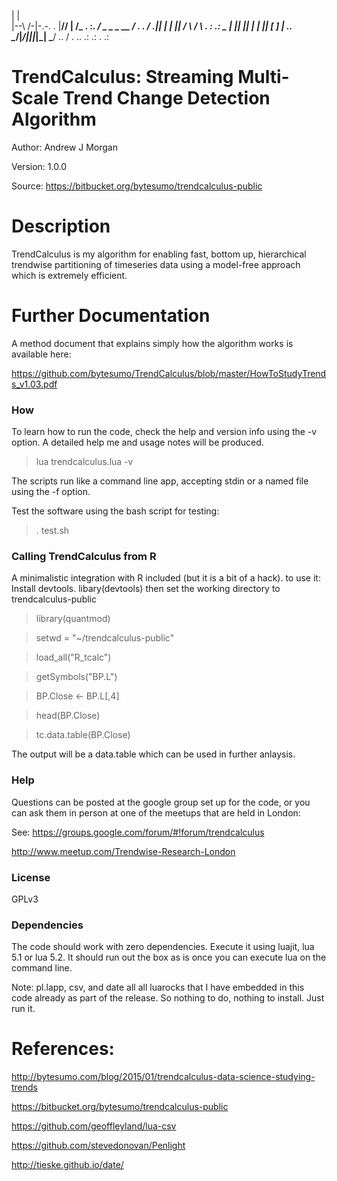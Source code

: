 |       |     
              |--\  /-|-.-.             .
              |__/\/  | \/_            . :.
               ___/ _   _  _  __   ___/ . .
              / ._|| | | || \/  \ /   \ . : .: 
              \_  \| |_| || | | || [ ] | .. 
              \___/|____/||_|_|_| \___/ ..
                                  / . ..  .:
                                   .: .  .:  
                


# TrendCalculus: Streaming Multi-Scale Trend Change Detection Algorithm #

  Author:  Andrew J Morgan

  Version: 1.0.0

  Source:  https://bitbucket.org/bytesumo/trendcalculus-public

# Description #

TrendCalculus is my algorithm for enabling fast, bottom up, hierarchical trendwise partitioning of timeseries data using a model-free approach which is extremely efficient.

# Further Documentation #

  A method document that explains simply how the algorithm works is available here:
  
  https://github.com/bytesumo/TrendCalculus/blob/master/HowToStudyTrends_v1.03.pdf


### How ###

To learn how to run the code, check the help and version info using the -v option.
A detailed help me and usage notes will be produced.

> lua trendcalculus.lua -v

The scripts run like a command line app, accepting stdin or a named file using the -f option.

Test the software using the bash script for testing:

> . test.sh


### Calling TrendCalculus from R ###

A minimalistic integration with R included (but it is a bit of a hack). 
to use it: Install devtools. libary(devtools)
then set the working directory to trendcalculus-public 

>library(quantmod)

>setwd = "~/trendcalculus-public"

>load_all("R_tcalc")

>getSymbols("BP.L")

>BP.Close <- BP.L[,4]

>head(BP.Close)

>tc.data.table(BP.Close)

The output will be a data.table which can be used in further anlaysis.

### Help ###

Questions can be posted at the google group set up for the code, or you can ask them in person at one of the meetups that are held in London:

See:
https://groups.google.com/forum/#!forum/trendcalculus

http://www.meetup.com/Trendwise-Research-London

### License ###

GPLv3
 
### Dependencies ###

The code should work with zero dependencies.
Execute it using luajit, lua 5.1 or lua 5.2.
It should run out the box as is once you can execute lua on the command line.

Note:
pl.lapp, csv, and date all all luarocks that I have embedded in this code already as part of the release.
So nothing to do, nothing to install. Just run it.

         
# References:

http://bytesumo.com/blog/2015/01/trendcalculus-data-science-studying-trends

https://bitbucket.org/bytesumo/trendcalculus-public

https://github.com/geoffleyland/lua-csv

https://github.com/stevedonovan/Penlight

http://tieske.github.io/date/